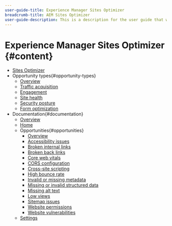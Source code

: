 ```yaml
---
user-guide-title: Experience Manager Sites Optimizer
breadcrumb-title: AEM Sites Optimizer
user-guide-description: This is a description for the user guide that will be displayed on the landing page.
---
```


# Experience Manager Sites Optimizer {#content}

+ [Sites Optimizer](/help/sites-optimizer.md)
+ Opportunity types{#opportunity-types}
  + [Overview](/help/opportunity-types/overview.md)
  + [Traffic acquisition](/help/opportunity-types/traffic-acquisition.md)
  + [Engagement](/help/opportunity-types/engagement.md)
  + [Site health](/help/opportunity-types/site-health.md)
  + [Security posture](/help/opportunity-types/security-posture.md)
  + [Form optimization](/help/opportunity-types/form-optimization.md)
+ Documentation{#documentation}
  + [Overview](/help/documentation/overview.md)
  + [Home](/help/documentation/home.md)
  + Opportunities{#opportunities}
    + [Overview](/help/documentation/opportunities/overview.md)
    + [Accessibility issues](/help/documentation/opportunities/accessibility-issues.md)
    + [Broken internal links](/help/documentation/opportunities/broken-internal-links.md)
    + [Broken back links](/help/documentation/opportunities/broken-backlinks.md)
    + [Core web vitals](/help/documentation/opportunities/core-web-vitals.md)
    + [CORS configuration](/help/documentation/opportunities/cors-configuration.md)
    + [Cross-site scripting](/help/documentation/opportunities/cross-site-scripting.md)
    + [High bounce rate](/help/documentation/opportunities/high-bounce-rate.md)
    + [Invalid or missing metadata](/help/documentation/opportunities/invalid-or-missing-metadata.md)
    + [Missing or invalid structured data](/help/documentation/opportunities/missing-invalid-structured-data.md)
    + [Missing alt text](/help/documentation/opportunities/missing-alt-text.md)
    + [Low views](/help/documentation/opportunities/low-views.md)
    + [Sitemap issues](/help/documentation/opportunities/sitemap-issues.md)
    + [Website permissions](/help/documentation/opportunities/website-permissions.md)
    + [Website vulnerabilities](/help/documentation/opportunities/website-vulnerabilities.md)
  + [Settings](/help/documentation/settings.md)
